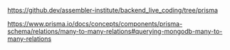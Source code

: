 
https://github.dev/assembler-institute/backend_live_coding/tree/prisma

https://www.prisma.io/docs/concepts/components/prisma-schema/relations/many-to-many-relations#querying-mongodb-many-to-many-relations